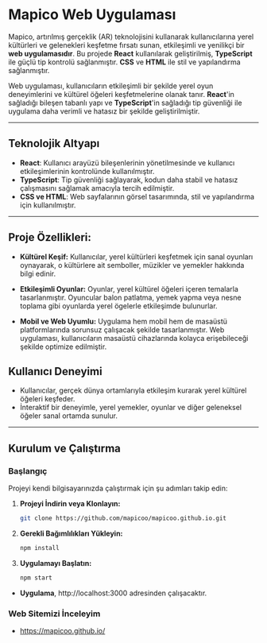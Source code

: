 # Mapico Web Uygulaması

Mapico, artırılmış gerçeklik (AR) teknolojisini kullanarak kullanıcılarına yerel kültürleri ve gelenekleri keşfetme fırsatı sunan, etkileşimli ve yenilikçi bir **web uygulamasıdır**. Bu projede **React** kullanılarak geliştirilmiş, **TypeScript** ile güçlü tip kontrolü sağlanmıştır. **CSS** ve **HTML** ile stil ve yapılandırma sağlanmıştır.

Web uygulaması, kullanıcıların etkileşimli bir şekilde yerel oyun deneyimlerini ve kültürel öğeleri keşfetmelerine olanak tanır. **React**'in sağladığı bileşen tabanlı yapı ve **TypeScript**'in sağladığı tip güvenliği ile uygulama daha verimli ve hatasız bir şekilde geliştirilmiştir.

---

## Teknolojik Altyapı

- **React**: Kullanıcı arayüzü bileşenlerinin yönetilmesinde ve kullanıcı etkileşimlerinin kontrolünde kullanılmıştır.
- **TypeScript**: Tip güvenliği sağlayarak, kodun daha stabil ve hatasız çalışmasını sağlamak amacıyla tercih edilmiştir.
- **CSS ve HTML**: Web sayfalarının görsel tasarımında, stil ve yapılandırma için kullanılmıştır.

---
## Proje Özellikleri:
- **Kültürel Keşif:** Kullanıcılar, yerel kültürleri keşfetmek için sanal oyunları oynayarak, o kültürlere ait semboller, müzikler ve yemekler hakkında bilgi edinir.

- **Etkileşimli Oyunlar:** Oyunlar, yerel kültürel öğeleri içeren temalarla tasarlanmıştır. Oyuncular balon patlatma, yemek yapma veya nesne toplama gibi oyunlarda yerel ögelerle etkileşimde bulunurlar.

- **Mobil ve Web Uyumlu:** Uygulama hem mobil hem de masaüstü platformlarında sorunsuz çalışacak şekilde tasarlanmıştır. Web uygulaması, kullanıcıların masaüstü cihazlarında kolayca erişebileceği şekilde optimize edilmiştir.

## Kullanıcı Deneyimi

- Kullanıcılar, gerçek dünya ortamlarıyla etkileşim kurarak yerel kültürel öğeleri keşfeder.
- İnteraktif bir deneyimle, yerel yemekler, oyunlar ve diğer geleneksel öğeler sanal ortamda sunulur.

---

## Kurulum ve Çalıştırma

### Başlangıç

Projeyi kendi bilgisayarınızda çalıştırmak için şu adımları takip edin:

1. **Projeyi İndirin veya Klonlayın:**
   ```bash
   git clone https://github.com/mapicoo/mapicoo.github.io.git

2. **Gerekli Bağımlılıkları Yükleyin:**
   ```bash
   npm install

3. **Uygulamayı Başlatın:**
   ```bash
   npm start
   
- **Uygulama**, http://localhost:3000 adresinden çalışacaktır.





### Web Sitemizi İnceleyim

- https://mapicoo.github.io/
